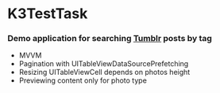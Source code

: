 # K3TestTask
### Demo application for searching [Tumblr](https://www.tumblr.com/docs/en/api/v2) posts by tag

- MVVM
- Pagination with UITableViewDataSourcePrefetching
- Resizing UITableViewCell depends on photos height
- Previewing content only for photo type
